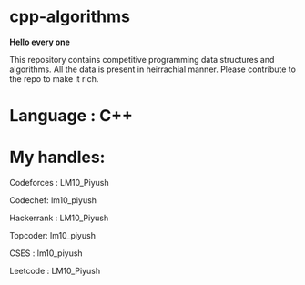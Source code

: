 # cpp-algorithms
**Hello every one**

This repository contains competitive programming data structures and algorithms.
All the data is present in heirrachial manner.
Please contribute to the repo to make it rich.

# Language : C++

# My handles:

Codeforces : LM10_Piyush

Codechef: lm10_piyush

Hackerrank : LM10_Piyush

Topcoder: lm10_piyush

CSES : lm10_piyush

Leetcode : LM10_Piyush